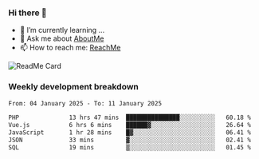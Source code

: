 ### Hi there 👋

- 🌱 I’m currently learning ...
- 💬 Ask me about [AboutMe](https://www.itzcy.com/about)
- 📫 How to reach me: [ReachMe](https://www.itzcy.com/about)

![ReadMe Card](https://github-readme-stats-ten-gilt.vercel.app/api?username=SuperChenYun&show_icons=true&title_color=fff&icon_color=79ff97&text_color=9f9f9f&bg_color=151515&hide_border=true)

### Weekly development breakdown
<!--START_SECTION:waka-->

```txt
From: 04 January 2025 - To: 11 January 2025

PHP              13 hrs 47 mins  ███████████████░░░░░░░░░░   60.18 %
Vue.js           6 hrs 6 mins    ██████▓░░░░░░░░░░░░░░░░░░   26.64 %
JavaScript       1 hr 28 mins    █▓░░░░░░░░░░░░░░░░░░░░░░░   06.41 %
JSON             33 mins         ▓░░░░░░░░░░░░░░░░░░░░░░░░   02.41 %
SQL              19 mins         ▒░░░░░░░░░░░░░░░░░░░░░░░░   01.45 %
```

<!--END_SECTION:waka-->
